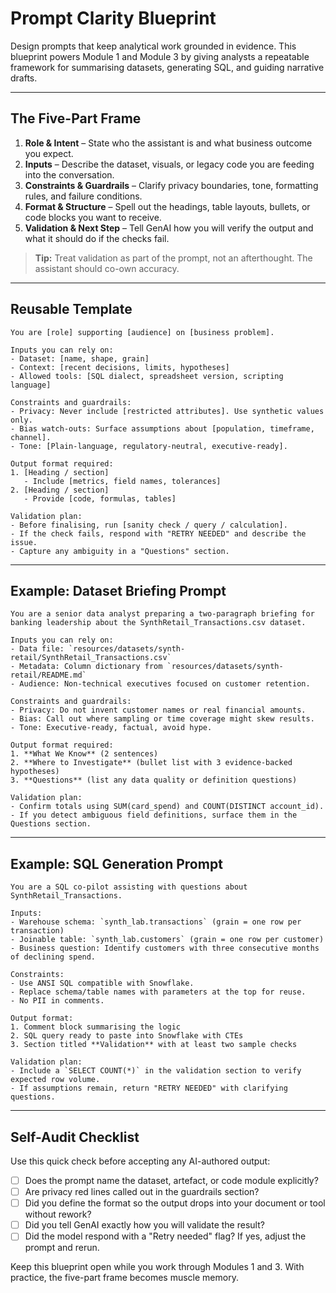 # Prompt Clarity Blueprint

Design prompts that keep analytical work grounded in evidence. This blueprint powers Module 1 and Module 3 by giving analysts a repeatable framework for summarising datasets, generating SQL, and guiding narrative drafts.

---

## The Five-Part Frame

1. **Role & Intent** – State who the assistant is and what business outcome you expect.
2. **Inputs** – Describe the dataset, visuals, or legacy code you are feeding into the conversation.
3. **Constraints & Guardrails** – Clarify privacy boundaries, tone, formatting rules, and failure conditions.
4. **Format & Structure** – Spell out the headings, table layouts, bullets, or code blocks you want to receive.
5. **Validation & Next Step** – Tell GenAI how you will verify the output and what it should do if the checks fail.

> **Tip:** Treat validation as part of the prompt, not an afterthought. The assistant should co-own accuracy.

---

## Reusable Template

```
You are [role] supporting [audience] on [business problem].

Inputs you can rely on:
- Dataset: [name, shape, grain]
- Context: [recent decisions, limits, hypotheses]
- Allowed tools: [SQL dialect, spreadsheet version, scripting language]

Constraints and guardrails:
- Privacy: Never include [restricted attributes]. Use synthetic values only.
- Bias watch-outs: Surface assumptions about [population, timeframe, channel].
- Tone: [Plain-language, regulatory-neutral, executive-ready].

Output format required:
1. [Heading / section]
   - Include [metrics, field names, tolerances]
2. [Heading / section]
   - Provide [code, formulas, tables]

Validation plan:
- Before finalising, run [sanity check / query / calculation].
- If the check fails, respond with "RETRY NEEDED" and describe the issue.
- Capture any ambiguity in a "Questions" section.
```

---

## Example: Dataset Briefing Prompt

```
You are a senior data analyst preparing a two-paragraph briefing for banking leadership about the SynthRetail_Transactions.csv dataset.

Inputs you can rely on:
- Data file: `resources/datasets/synth-retail/SynthRetail_Transactions.csv`
- Metadata: Column dictionary from `resources/datasets/synth-retail/README.md`
- Audience: Non-technical executives focused on customer retention.

Constraints and guardrails:
- Privacy: Do not invent customer names or real financial amounts.
- Bias: Call out where sampling or time coverage might skew results.
- Tone: Executive-ready, factual, avoid hype.

Output format required:
1. **What We Know** (2 sentences)
2. **Where to Investigate** (bullet list with 3 evidence-backed hypotheses)
3. **Questions** (list any data quality or definition questions)

Validation plan:
- Confirm totals using SUM(card_spend) and COUNT(DISTINCT account_id).
- If you detect ambiguous field definitions, surface them in the Questions section.
```

---

## Example: SQL Generation Prompt

```
You are a SQL co-pilot assisting with questions about SynthRetail_Transactions.

Inputs:
- Warehouse schema: `synth_lab.transactions` (grain = one row per transaction)
- Joinable table: `synth_lab.customers` (grain = one row per customer)
- Business question: Identify customers with three consecutive months of declining spend.

Constraints:
- Use ANSI SQL compatible with Snowflake.
- Replace schema/table names with parameters at the top for reuse.
- No PII in comments.

Output format:
1. Comment block summarising the logic
2. SQL query ready to paste into Snowflake with CTEs
3. Section titled **Validation** with at least two sample checks

Validation plan:
- Include a `SELECT COUNT(*)` in the validation section to verify expected row volume.
- If assumptions remain, return "RETRY NEEDED" with clarifying questions.
```

---

## Self-Audit Checklist

Use this quick check before accepting any AI-authored output:

- [ ] Does the prompt name the dataset, artefact, or code module explicitly?
- [ ] Are privacy red lines called out in the guardrails section?
- [ ] Did you define the format so the output drops into your document or tool without rework?
- [ ] Did you tell GenAI exactly how you will validate the result?
- [ ] Did the model respond with a "Retry needed" flag? If yes, adjust the prompt and rerun.

Keep this blueprint open while you work through Modules 1 and 3. With practice, the five-part frame becomes muscle memory.
